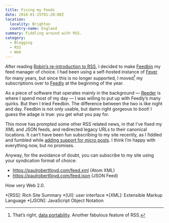 ```yaml
---
title: Fixing my Feeds
date: 2018-01-25T01:20:00Z
location:
  locality: Brighton
  country-name: England
summary: Fiddling around with RSS.
category:
  - Blogging
  - RSS
  - Web
---
```

After reading [Robin’s re-introduction to RSS](https://robinrendle.com/notes/how-to-read-the-internet/), I decided to make [Feedbin](https://feedbin.com/) my feed manager of choice. I had been using a self-hosted instance of [Fever](https://feedafever.com) for many years, but since this is no longer supported, I moved[^1] my subscriptions over to [Feedly](https://feedly.com) at the beginning of the year.

As a piece of software that operates mainly in the background — [Reeder](https://reederapp.com) is where I spend most of my day — I was willing to put up with Feedly’s many quirks. But then I tried Feedbin. The difference between the two is like night and day. Feedbin is not only usable, but damn right gorgeous to boot! I guess the adage is true: you get what you pay for.

This move has prompted some other RSS related news, in that I’ve fixed my XML and JSON feeds, and redirected legacy URLs to their canonical locations. It can’t have been fun subscribing to my site recently, as I fiddled and fumbled while [adding support for micro posts](/2018/01/microblogging). I think I’m happy with everything now, but no promises.

Anyway, for the avoidance of doubt, you can subscribe to my site using your syndication format of choice:

* <https://paulrobertlloyd.com/feed.xml> (Atom XML)
* <https://paulrobertlloyd.com/feed.json> (JSON Feed)

How very Web 2.0.

[^1]: That’s right, [data portability](https://en.wikipedia.org/wiki/OPML). Another fabulous feature of RSS.

*[RSS]: Rich Site Summary
*[UI]: user interface
*[XML]: Extensible Markup Language
*[JSON]: JavaScript Object Notation

